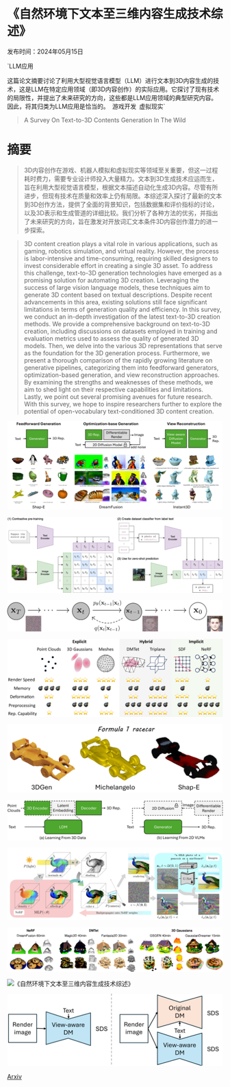 # 《自然环境下文本至三维内容生成技术综述》

发布时间：2024年05月15日

`LLM应用

这篇论文摘要讨论了利用大型视觉语言模型（LLM）进行文本到3D内容生成的技术，这是LLM在特定应用领域（即3D内容创作）的实际应用。它探讨了现有技术的局限性，并提出了未来研究的方向，这些都是LLM应用领域的典型研究内容。因此，将其归类为LLM应用是恰当的。` `游戏开发` `虚拟现实`

> A Survey On Text-to-3D Contents Generation In The Wild

# 摘要

> 3D内容创作在游戏、机器人模拟和虚拟现实等领域至关重要，但这一过程耗时费力，需要专业设计师投入大量精力。文本到3D生成技术应运而生，旨在利用大型视觉语言模型，根据文本描述自动化生成3D内容。尽管有所进步，但现有技术在质量和效率上仍有局限。本综述深入探讨了最新的文本到3D创作方法，提供了全面的背景知识，包括数据集和评价指标的讨论，以及3D表示和生成管道的详细比较。我们分析了各种方法的优劣，并指出了未来研究的方向，旨在激发对开放词汇文本条件3D内容创作潜力的进一步探索。

> 3D content creation plays a vital role in various applications, such as gaming, robotics simulation, and virtual reality. However, the process is labor-intensive and time-consuming, requiring skilled designers to invest considerable effort in creating a single 3D asset. To address this challenge, text-to-3D generation technologies have emerged as a promising solution for automating 3D creation. Leveraging the success of large vision language models, these techniques aim to generate 3D content based on textual descriptions. Despite recent advancements in this area, existing solutions still face significant limitations in terms of generation quality and efficiency. In this survey, we conduct an in-depth investigation of the latest text-to-3D creation methods. We provide a comprehensive background on text-to-3D creation, including discussions on datasets employed in training and evaluation metrics used to assess the quality of generated 3D models. Then, we delve into the various 3D representations that serve as the foundation for the 3D generation process. Furthermore, we present a thorough comparison of the rapidly growing literature on generative pipelines, categorizing them into feedforward generators, optimization-based generation, and view reconstruction approaches. By examining the strengths and weaknesses of these methods, we aim to shed light on their respective capabilities and limitations. Lastly, we point out several promising avenues for future research. With this survey, we hope to inspire researchers further to explore the potential of open-vocabulary text-conditioned 3D content creation.

![《自然环境下文本至三维内容生成技术综述》](../../../paper_images/2405.09431/x1.png)

![《自然环境下文本至三维内容生成技术综述》](../../../paper_images/2405.09431/CLIP.png)

![《自然环境下文本至三维内容生成技术综述》](../../../paper_images/2405.09431/diffusion.png)

![《自然环境下文本至三维内容生成技术综述》](../../../paper_images/2405.09431/x2.png)

![《自然环境下文本至三维内容生成技术综述》](../../../paper_images/2405.09431/x3.png)

![《自然环境下文本至三维内容生成技术综述》](../../../paper_images/2405.09431/x4.png)

![《自然环境下文本至三维内容生成技术综述》](../../../paper_images/2405.09431/dreamfusion.png)

![《自然环境下文本至三维内容生成技术综述》](../../../paper_images/2405.09431/x5.png)

![《自然环境下文本至三维内容生成技术综述》](../../../paper_images/2405.09431/x6.png)

![《自然环境下文本至三维内容生成技术综述》](../../../paper_images/2405.09431/x7.png)

[Arxiv](https://arxiv.org/abs/2405.09431)